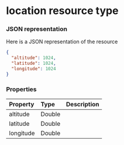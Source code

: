 # location resource type



### JSON representation

Here is a JSON representation of the resource

<!-- {
  "blockType": "resource",
  "optionalProperties": [

  ],
  "@odata.type": "microsoft.graph.location"
}-->

```json
{
  "altitude": 1024,
  "latitude": 1024,
  "longitude": 1024
}

```
### Properties
| Property	   | Type	|Description|
|:---------------|:--------|:----------|
|altitude|Double||
|latitude|Double||
|longitude|Double||

<!-- uuid: afa425ac-913a-443f-9d0a-d8e1298240ee
2015-10-21 09:21:59 UTC -->
<!-- {
  "type": "#page.annotation",
  "description": "location resource",
  "keywords": "",
  "section": "documentation",
  "tocPath": ""
}-->